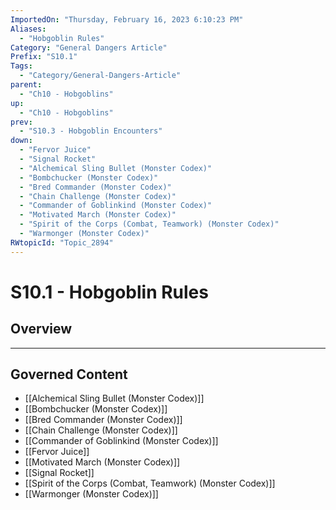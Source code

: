 ```yaml
---
ImportedOn: "Thursday, February 16, 2023 6:10:23 PM"
Aliases:
  - "Hobgoblin Rules"
Category: "General Dangers Article"
Prefix: "S10.1"
Tags:
  - "Category/General-Dangers-Article"
parent:
  - "Ch10 - Hobgoblins"
up:
  - "Ch10 - Hobgoblins"
prev:
  - "S10.3 - Hobgoblin Encounters"
down:
  - "Fervor Juice"
  - "Signal Rocket"
  - "Alchemical Sling Bullet (Monster Codex)"
  - "Bombchucker (Monster Codex)"
  - "Bred Commander (Monster Codex)"
  - "Chain Challenge (Monster Codex)"
  - "Commander of Goblinkind (Monster Codex)"
  - "Motivated March (Monster Codex)"
  - "Spirit of the Corps (Combat, Teamwork) (Monster Codex)"
  - "Warmonger (Monster Codex)"
RWtopicId: "Topic_2894"
---
```

# S10.1 - Hobgoblin Rules
## Overview
---
## Governed Content
- [[Alchemical Sling Bullet (Monster Codex)]]
- [[Bombchucker (Monster Codex)]]
- [[Bred Commander (Monster Codex)]]
- [[Chain Challenge (Monster Codex)]]
- [[Commander of Goblinkind (Monster Codex)]]
- [[Fervor Juice]]
- [[Motivated March (Monster Codex)]]
- [[Signal Rocket]]
- [[Spirit of the Corps (Combat, Teamwork) (Monster Codex)]]
- [[Warmonger (Monster Codex)]]

